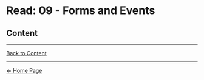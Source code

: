 # Read: 09 - Forms and Events

## Content

***

[Back to Content](#content)

***

[⇐ Home Page](../README.md)